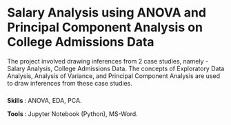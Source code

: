 # Salary Analysis using ANOVA and Principal Component Analysis on College Admissions Data
The project involved drawing inferences from 2 case studies, namely - Salary Analysis, College Admissions Data. The concepts of Exploratory Data Analysis, Analysis of Variance, and Principal Component Analysis are used to draw inferences from these case studies.

### 
<B> Skills </B>: ANOVA, EDA, PCA.

<B> Tools </B>: Jupyter Notebook (Python), MS-Word.
